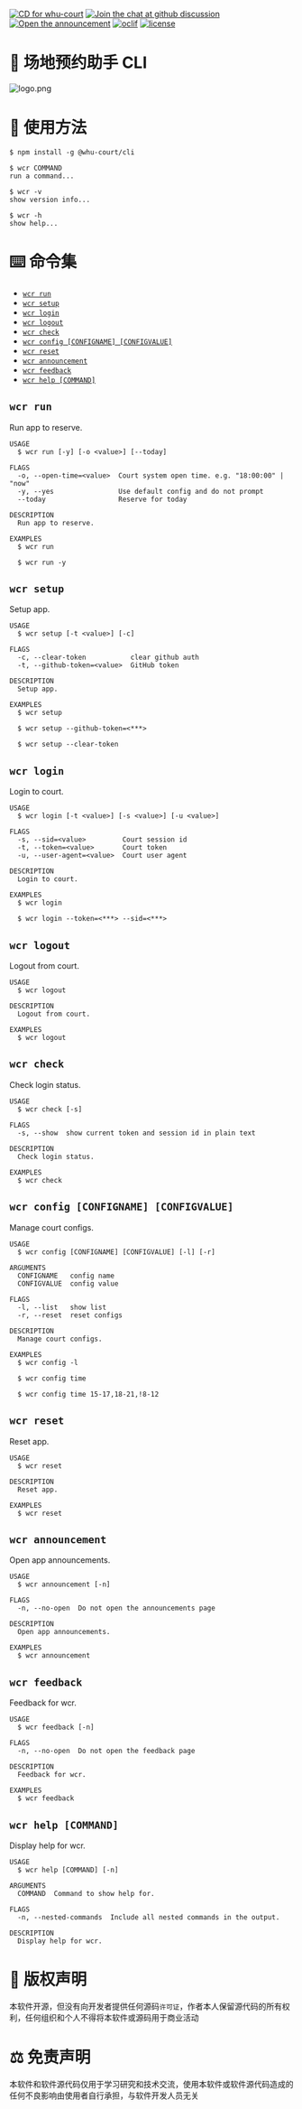 [![CD for whu-court](https://github.com/CS-Tao/whu-court/actions/workflows/cd.yml/badge.svg)](https://github.com/CS-Tao/whu-court/actions/workflows/cd.yml)
[![Join the chat at github discussion](https://img.shields.io/badge/💬-github-%23016bb6.svg)](https://github.com/CS-Tao/whu-court/discussions/18)
[![Open the announcement](https://img.shields.io/badge/📢-github-%2300a851.svg)](https://github.com/CS-Tao/whu-court/discussions/categories/announcements)
[![oclif](https://img.shields.io/badge/🚀-oclif-%23016bb6.svg)](https://oclif.io)
[![license](https://img.shields.io/badge/⚖️-none-%2300a851.svg)](#-版权声明)

🏸 场地预约助手 CLI
=================

![logo.png](https://github.com/CS-Tao/github-content/raw/master/contents/github/whu-court/logo1.png)

# 📗 使用方法

```sh-session
$ npm install -g @whu-court/cli

$ wcr COMMAND
run a command...

$ wcr -v
show version info...

$ wcr -h
show help...
```

# ⌨️ 命令集
* [`wcr run`](#wcr-run)
* [`wcr setup`](#wcr-setup)
* [`wcr login`](#wcr-login)
* [`wcr logout`](#wcr-logout)
* [`wcr check`](#wcr-check)
* [`wcr config [CONFIGNAME] [CONFIGVALUE]`](#wcr-config-configname-configvalue)
* [`wcr reset`](#wcr-reset)
* [`wcr announcement`](#wcr-announcement)
* [`wcr feedback`](#wcr-feedback)
* [`wcr help [COMMAND]`](#wcr-help-command)

## `wcr run`

Run app to reserve.

```
USAGE
  $ wcr run [-y] [-o <value>] [--today]

FLAGS
  -o, --open-time=<value>  Court system open time. e.g. "18:00:00" | "now"
  -y, --yes                Use default config and do not prompt
  --today                  Reserve for today

DESCRIPTION
  Run app to reserve.

EXAMPLES
  $ wcr run

  $ wcr run -y
```

## `wcr setup`

Setup app.

```
USAGE
  $ wcr setup [-t <value>] [-c]

FLAGS
  -c, --clear-token           clear github auth
  -t, --github-token=<value>  GitHub token

DESCRIPTION
  Setup app.

EXAMPLES
  $ wcr setup

  $ wcr setup --github-token=<***>

  $ wcr setup --clear-token
```

## `wcr login`

Login to court.

```
USAGE
  $ wcr login [-t <value>] [-s <value>] [-u <value>]

FLAGS
  -s, --sid=<value>         Court session id
  -t, --token=<value>       Court token
  -u, --user-agent=<value>  Court user agent

DESCRIPTION
  Login to court.

EXAMPLES
  $ wcr login

  $ wcr login --token=<***> --sid=<***>
```

## `wcr logout`

Logout from court.

```
USAGE
  $ wcr logout

DESCRIPTION
  Logout from court.

EXAMPLES
  $ wcr logout
```

## `wcr check`

Check login status.

```
USAGE
  $ wcr check [-s]

FLAGS
  -s, --show  show current token and session id in plain text

DESCRIPTION
  Check login status.

EXAMPLES
  $ wcr check
```

## `wcr config [CONFIGNAME] [CONFIGVALUE]`

Manage court configs.

```
USAGE
  $ wcr config [CONFIGNAME] [CONFIGVALUE] [-l] [-r]

ARGUMENTS
  CONFIGNAME   config name
  CONFIGVALUE  config value

FLAGS
  -l, --list   show list
  -r, --reset  reset configs

DESCRIPTION
  Manage court configs.

EXAMPLES
  $ wcr config -l

  $ wcr config time

  $ wcr config time 15-17,18-21,!8-12
```

## `wcr reset`

Reset app.

```
USAGE
  $ wcr reset

DESCRIPTION
  Reset app.

EXAMPLES
  $ wcr reset
```

## `wcr announcement`

Open app announcements.

```
USAGE
  $ wcr announcement [-n]

FLAGS
  -n, --no-open  Do not open the announcements page

DESCRIPTION
  Open app announcements.

EXAMPLES
  $ wcr announcement
```

## `wcr feedback`

Feedback for wcr.

```
USAGE
  $ wcr feedback [-n]

FLAGS
  -n, --no-open  Do not open the feedback page

DESCRIPTION
  Feedback for wcr.

EXAMPLES
  $ wcr feedback
```

## `wcr help [COMMAND]`

Display help for wcr.

```
USAGE
  $ wcr help [COMMAND] [-n]

ARGUMENTS
  COMMAND  Command to show help for.

FLAGS
  -n, --nested-commands  Include all nested commands in the output.

DESCRIPTION
  Display help for wcr.
```

# 📑 版权声明

本软件开源，但没有向开发者提供任何源码`许可证`，作者本人保留源代码的所有权利，任何组织和个人不得将本软件或源码用于商业活动

# ⚖️ 免责声明

本软件和软件源代码仅用于学习研究和技术交流，使用本软件或软件源代码造成的任何不良影响由使用者自行承担，与软件开发人员无关
